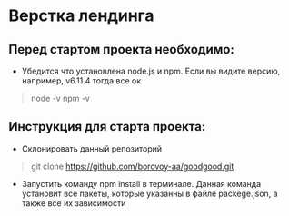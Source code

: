 # Верстка лендинга 

## Перед стартом проекта необходимо:



* Убедится что установлена node.js и npm. Если вы видите версию, например, v6.11.4 тогда все ок

> node -v
> npm -v

## Инструкция для старта проекта:

* Склонировать данный репозиторий

> git clone https://github.com/borovoy-aa/goodgood.git

* Запустить команду npm install в терминале. Данная команда установит все пакеты, которые указанны в файле
packege.json, а также   все их зависимости